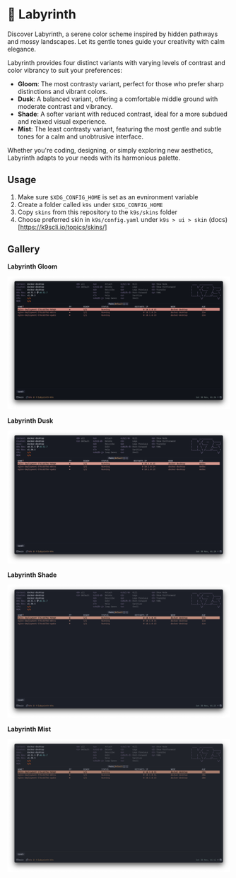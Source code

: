 # 🌿 Labyrinth

Discover Labyrinth, a serene color scheme inspired by hidden pathways and mossy landscapes. Let its gentle tones guide your creativity with calm elegance.

Labyrinth provides four distinct variants with varying levels of contrast and color vibrancy to suit your preferences:

 - **Gloom**: The most contrasty variant, perfect for those who prefer sharp distinctions and vibrant colors.
 - **Dusk**: A balanced variant, offering a comfortable middle ground with moderate contrast and vibrancy.
 - **Shade**: A softer variant with reduced contrast, ideal for a more subdued and relaxed visual experience.
 - **Mist**: The least contrasty variant, featuring the most gentle and subtle tones for a calm and unobtrusive interface.

Whether you're coding, designing, or simply exploring new aesthetics, Labyrinth adapts to your needs with its harmonious palette.


## Usage

1. Make sure `$XDG_CONFIG_HOME` is set as an evnironment variable
2. Create a folder called `k9s` under `$XDG_CONFIG_HOME`
3. Copy `skins` from this repository to the `k9s/skins` folder
4. Choose preferred skin in `k9s/config.yaml` under `k9s > ui > skin` (docs)[https://k9scli.io/topics/skins/]

## Gallery

**Labyrinth Gloom**

![k9s with Labyrinth Gloom](assets/gloom.png)

**Labyrinth Dusk**

![k9s with Labyrinth Dusk](assets/dusk.png)

**Labyrinth Shade**

![k9s with Labyrinth Shade](assets/shade.png)

**Labyrinth Mist**

![k9s with Labyrinth Mist](assets/mist.png)

